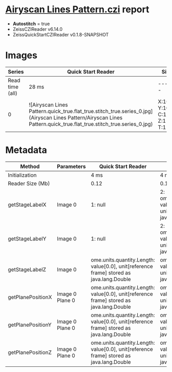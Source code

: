 # [Airyscan Lines Pattern.czi](https://zenodo.org/record/6848342/files/Airyscan%20Lines%20Pattern.czi) report
 - **Autostitch** = true
 - ZeissCZIReader v6.14.0
 - ZeissQuickStartCZIReader v0.1.8-SNAPSHOT

# Images 

| Series            | Quick Start Reader | Size | Original Reader | Size | #Diffs |
|-------------------|--------------------|------|-----------------|------|--------|
| Read time (all)   |28 ms|------|37 ms|------|--------|
|0|![Airyscan Lines Pattern.quick_true.flat_true.stitch_true.series_0.jpg](Airyscan Lines Pattern/Airyscan Lines Pattern.quick_true.flat_true.stitch_true.series_0.jpg)|X:1000<br>Y:1000<br>C:1<br>Z:1<br>T:1|![Airyscan Lines Pattern.quick_false.flat_true.stitch_true.series_0.jpg](Airyscan Lines Pattern/Airyscan Lines Pattern.quick_false.flat_true.stitch_true.series_0.jpg)|X:1000<br>Y:1000<br>C:1<br>Z:1<br>T:1|0|

# Metadata

|  Method            | Parameters       | Quick Start Reader | Original Reader | Delta  |
| -------------------|------------------|--------------------|-----------------|------- |
| Initialization     |                  |4 ms|4 ms|        |
| Reader Size (Mb)     |                  |0.12|0.19|        |
| getStageLabelX| Image 0 |  1: null| 2: ome.units.quantity.Length: value[-10942.2], unit[µm] stored as java.lang.Double |
| getStageLabelY| Image 0 |  1: null| 2: ome.units.quantity.Length: value[-2472.76], unit[µm] stored as java.lang.Double |
| getStageLabelZ| Image 0 | ome.units.quantity.Length: value[0.0], unit[reference frame] stored as java.lang.Double| ome.units.quantity.Length: value[-100.063], unit[µm] stored as java.lang.Double| |
| getPlanePositionX| Image 0 Plane 0 | ome.units.quantity.Length: value[0.0], unit[reference frame] stored as java.lang.Double| ome.units.quantity.Length: value[-10942.2], unit[µm] stored as java.lang.Double| |
| getPlanePositionY| Image 0 Plane 0 | ome.units.quantity.Length: value[0.0], unit[reference frame] stored as java.lang.Double| ome.units.quantity.Length: value[-2472.76], unit[µm] stored as java.lang.Double| |
| getPlanePositionZ| Image 0 Plane 0 | ome.units.quantity.Length: value[0.0], unit[reference frame] stored as java.lang.Double| ome.units.quantity.Length: value[-100.063], unit[µm] stored as java.lang.Double| |
